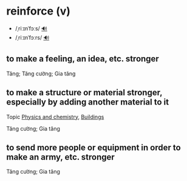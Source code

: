 # reinforce (v)

- /ˌriːɪnˈfɔːs/ [🔊](https://www.oxfordlearnersdictionaries.com/media/english/uk_pron/r/rei/reinf/reinforce__gb_2.mp3)
- /ˌriːɪnˈfɔːrs/ [🔊](https://www.oxfordlearnersdictionaries.com/media/english/us_pron/r/rei/reinf/reinforce__us_1.mp3)

## to make a feeling, an idea, etc. stronger

Tăng; Tăng cường; Gia tăng

## to make a structure or material stronger, especially by adding another material to it

Topic [Physics and chemistry](../topics/physics-and-chemistry.md#physics--chemistry), [Buildings](../topics/buildings.md#buildings)

Tăng cường; Gia tăng

## to send more people or equipment in order to make an army, etc. stronger

Tăng cường; Gia tăng
